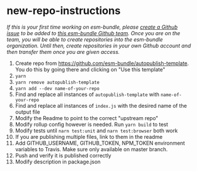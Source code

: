 # new-repo-instructions

*If this is your first time working on esm-bundle, please [create a Github issue](https://github.com/esm-bundle/new-repo-instructions/issues/new) to be added to [this esm-bundle Github team](https://github.com/orgs/esm-bundle/teams/repo-authors). Once you are on the team, you will be able to create repositories into the esm-bundle organization. Until then, create repositories in your own Github account and then transfer them once you are given access.*

1. Create repo from https://github.com/esm-bundle/autopublish-template. You do this by going there and clicking on "Use this template"
1. `yarn`
1. `yarn remove autopublish-template`
1. `yarn add --dev name-of-your-repo`
1. Find and replace all instances of `autopublish-template` with `name-of-your-repo`
1. Find and replace all instances of `index.js` with the desired name of the output file
1. Modify the Readme to point to the correct "upstream repo"
1. Modify rollup config however is needed. Run `yarn build` to test
1. Modify tests until `narn test:unit` and `narn test:browser` both work
1. If you are publishing multiple files, link to them in the readme
1. Add GITHUB_USERNAME, GITHUB_TOKEN, NPM_TOKEN environment variables to Travis. Make sure only available on master branch.
1. Push and verify it is published correctly
1. Modify description in package.json

